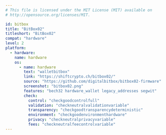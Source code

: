```yaml
---
# This file is licensed under the MIT License (MIT) available on
# http://opensource.org/licenses/MIT.

id: bitbox
title: "BitBox02"
titleshort: "BitBox02"
compat: "hardware"
level: 2
platform:
  - hardware:
    name: hardware
    os:
      - name: hardware
        text: "walletbitbox"
        link: "https://shiftcrypto.ch/bitbox02/"
        source: "https://github.com/digitalbitbox/bitbox02-firmware"
        screenshot: "bitbox02.png"
        features: "bech32 hardware_wallet legacy_addresses segwit"
        check:
          control: "checkgoodcontrolfull"
          validation: "checkneutralvalidationvariable"
          transparency: "checkgoodtransparencydeterministic"
          environment: "checkgoodenvironmenthardware"
          privacy: "checkneutralprivacyvariable"
          fees: "checkneutralfeecontrolvariable"
---
```

